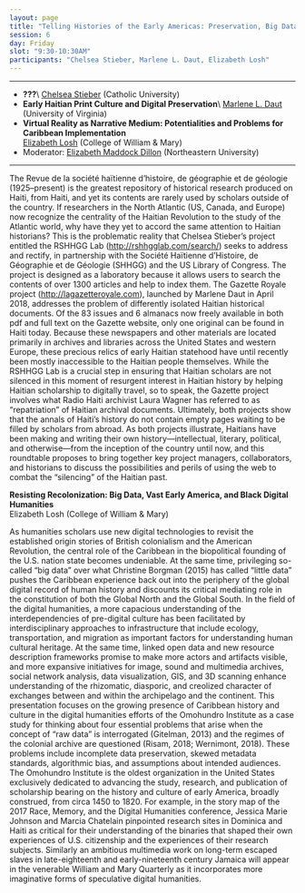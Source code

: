 ```yaml
---
layout: page
title: "Telling Histories of the Early Americas: Preservation, Big Data, and Digital"
session: 6
day: Friday
slot: "9:30-10:30AM"
participants: "Chelsea Stieber, Marlene L. Daut, Elizabeth Losh"
---
```




---

- **???**\\
[Chelsea Stieber]({{site.baseurl}}/bios/index.html#chelsea-stieber) (Catholic University)
- **Early Haitian Print Culture and Digital Preservation**\\
[Marlene L. Daut]({{site.baseurl}}/bios/index.html#marlene-l-daut) (University of Virginia)
- **Virtual Reality as Narrative Medium: Potentialities and Problems for Caribbean Implementation**\
[Elizabeth Losh]({{site.baseurl}}/bios/index.html#elizabeth-losh) (College of William & Mary)
- Moderator: [Elizabeth Maddock Dillon]({{site.baseurl}}/bios/index.html#elizabeth-maddock-dillon)  (Northeastern University)
---

The Revue de la société haïtienne d’histoire, de géographie et de géologie (1925–present) is the greatest repository of historical research produced on Haiti, from Haiti, and yet its contents are rarely used by scholars outside of the country. If researchers in the North Atlantic (US, Canada, and Europe) now recognize the centrality of the Haitian Revolution to the study of the Atlantic world, why have they yet to accord the same attention to Haitian historians? This is the problematic reality that Chelsea Stieber’s project entitled the RSHHGG Lab (http://rshhgglab.com/search/) seeks to address and rectify, in partnership with the Société Haïtienne d’Histoire, de Géographie et de Géologie (SHHGG) and the US Library of Congress. The project is designed as a laboratory because it allows users to search the contents of over 1300 articles and help to index them. The Gazette Royale project (http://lagazetteroyale.com), launched by Marlene Daut in April 2018, addresses the problem of differently isolated Haitian historical documents. Of the 83 issues and 6 almanacs now freely available in both pdf and full text on the Gazette website, only one original can be found in Haiti today.  Because these newspapers and other materials are located primarily in archives and libraries across the United States and western Europe, these precious relics of early Haitian statehood have until recently been mostly inaccessible to the Haitian people themselves. While the RSHHGG Lab is a crucial step in ensuring that Haitian scholars are not silenced in this moment of resurgent interest in Haitian history by helping Haitian scholarship to digitally travel, so to speak, the Gazette project involves what Radio Haiti archivist Laura Wagner has referred to as “repatriation” of Haitian archival documents. Ultimately, both projects show that the annals of Haiti’s history do not contain empty pages waiting to be filled by scholars from abroad. As both projects illustrate, Haitians have been making and writing their own history—intellectual, literary, political, and otherwise—from the inception of the country until now, and this roundtable proposes to bring together key project managers, collaborators, and historians to discuss the possibilities and perils of using the web to combat the “silencing” of the Haitian past.


**Resisting Recolonization: Big Data, Vast Early America, and Black Digital Humanities**\
Elizabeth Losh (College of William & Mary)

As humanities scholars use new digital technologies to revisit the established origin stories of British colonialism and the American Revolution, the central role of the Caribbean in the biopolitical founding of the U.S. nation state becomes undeniable. At the same time, privileging so-called “big data” over what Christine Borgman (2015) has called “little data” pushes the Caribbean experience back out into the periphery of the global digital record of human history and discounts its critical mediating role in the constitution of both the Global North and the Global South. In the field of the digital humanities, a more capacious understanding of the interdependencies of pre-digital culture has been facilitated by interdisciplinary approaches to infrastructure that include ecology, transportation, and migration as important factors for understanding human cultural heritage. At the same time, linked open data and new resource description frameworks promise to make more actors and artifacts visible, and more expansive initiatives for image, sound and multimedia archives, social network analysis, data visualization, GIS, and 3D scanning enhance understanding of the rhizomatic, diasporic, and creolized character of exchanges between and within the archipelago and the continent. This presentation focuses on the growing presence of Caribbean history and culture in the digital humanities efforts of the Omohundro Institute as a case study for thinking about four essential problems that arise when the concept of “raw data” is interrogated (Gitelman, 2013) and the regimes of the colonial archive are questioned (Risam, 2018; Wernimont, 2018). These problems include incomplete data preservation, skewed metadata standards, algorithmic bias, and assumptions about intended audiences. The Omohundro Institute is the oldest organization in the United States exclusively dedicated to advancing the study, research, and publication of scholarship bearing on the history and culture of early America, broadly construed, from circa 1450 to 1820. For example, in the story map of the 2017 Race, Memory, and the Digital Humanities conference, Jessica Marie Johnson and Marcia Chatelain pinpointed research sites in Dominica and Haiti as critical for their understanding of the binaries that shaped their own experiences of U.S. citizenship and the experiences of their research subjects. Similarly an ambitious multimedia work on long-term escaped slaves in late-eighteenth and early-nineteenth century Jamaica will appear in the venerable William and Mary Quarterly as it incorporates more imaginative forms of speculative digital humanities.
